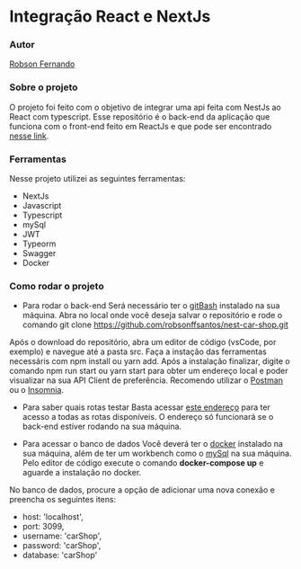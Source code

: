 # Integração React e NextJs

### Autor
[Robson Fernando](https://www.linkedin.com/in/robsonffdossantos/)

### Sobre o projeto
O projeto foi feito com o objetivo de integrar uma api feita com NestJs ao React com typescript. Esse repositório é o back-end da aplicação que funciona com o front-end feito em ReactJs e que pode ser encontrado [nesse link](https://github.com/robsonffsantos/react-car-shop). 

### Ferramentas
Nesse projeto utilizei as seguintes ferramentas:

* NextJs
* Javascript
* Typescript
* mySql
* JWT
* Typeorm
* Swagger
* Docker

### Como rodar o projeto

* Para rodar o back-end
Será necessário ter o [gitBash](https://git-scm.com/downloads) instalado na sua máquina. Abra no local onde você deseja salvar o repositório e rode o comando git clone https://github.com/robsonffsantos/nest-car-shop.git

Após o download do repositório, abra um editor de código (vsCode, por exemplo) e navegue até a pasta src. Faça a instação das ferramentas necessáris com npm install ou yarn add. Após a instalação finalizar, digite o comando npm run start ou yarn start para obter um endereço local e poder visualizar na sua API Client de preferência. Recomendo utilizar o [Postman](https://www.postman.com/downloads/) ou o [Insomnia](https://insomnia.rest/download).

* Para saber quais rotas testar
Basta acessar [este endereço](http://localhost:3000/api#/) para ter acesso a todas as rotas disponíveis. O endereço só funcionará se o back-end estiver rodando na sua máquina.

* Para acessar o banco de dados
Você deverá ter o [docker](https://docs.docker.com/desktop/install/windows-install/) instalado na sua máquina, além de ter um workbench como o [mySql](https://dev.mysql.com/downloads/workbench/) na sua máquina. Pelo editor de código execute o comando <b>docker-compose up</b> e aguarde a instalação no docker.

No banco de dados, procure a opção de adicionar uma nova conexão e preencha os seguintes itens:

* host: 'localhost',
* port: 3099,
* username: 'carShop',
* password: 'carShop',
* database: 'carShop'
